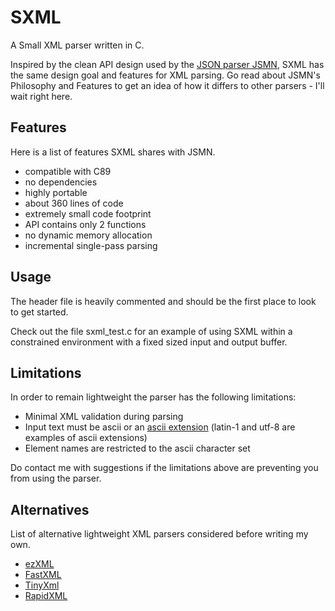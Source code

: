 SXML
====
A Small XML parser written in C.

Inspired by the clean API design used by the [JSON parser JSMN](http://zserge.bitbucket.org/jsmn.html), SXML has the same design goal and features for XML parsing. Go read about JSMN's Philosophy and Features to get an idea of how it differs to other parsers - I'll wait right here.

Features
--------
Here is a list of features SXML shares with JSMN.

* compatible with C89
* no dependencies
* highly portable
* about 360 lines of code
* extremely small code footprint
* API contains only 2 functions
* no dynamic memory allocation
* incremental single-pass parsing

Usage
-----
The header file is heavily commented and should be the first place to look to get started.

Check out the file sxml_test.c for an example of using SXML within a constrained environment with a fixed sized input and output buffer.

Limitations
-----------
In order to remain lightweight the parser has the following limitations:

* Minimal XML validation during parsing
* Input text must be ascii or an [ascii extension](http://en.wikipedia.org/wiki/Extended_ASCII) (latin-1 and utf-8 are examples of ascii extensions)
* Element names are restricted to the ascii character set

Do contact me with suggestions if the limitations above are preventing you from using the parser.

Alternatives
------------
List of alternative lightweight XML parsers considered before writing my own.

* [ezXML](http://ezxml.sourceforge.net/)
* [FastXML](http://codesuppository.blogspot.com/2009/02/fastxml-extremely-lightweight-stream.html)
* [TinyXml](http://www.grinninglizard.com/tinyxml2/)
* [RapidXML](http://rapidxml.sourceforge.net/)
